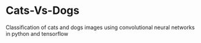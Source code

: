 # Cats-Vs-Dogs
Classification of cats and dogs images using convolutional neural networks in python and tensorflow 
